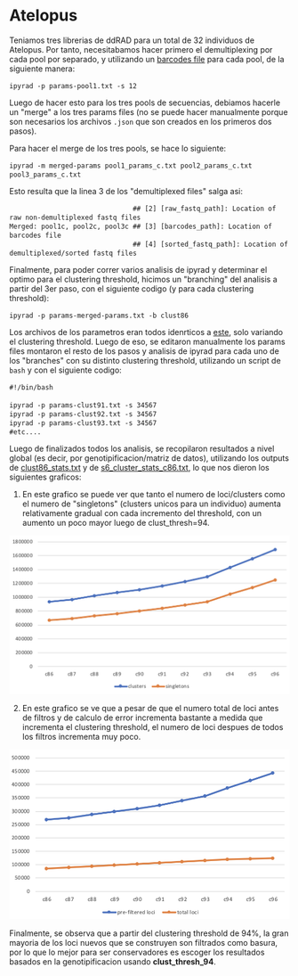 # Atelopus



Teniamos tres librerias de ddRAD para un total de 32 individuos de Atelopus. Por tanto, necesitabamos hacer primero el demultiplexing por cada pool por separado, y utilizando un [barcodes file](https://github.com/pesalerno/Atelopus/blob/master/atelopus_barcodes_pool1b.txt) para cada pool, de la siguiente manera: 

	ipyrad -p params-pool1.txt -s 12

Luego de hacer esto para los tres pools de secuencias, debiamos hacerle un "merge" a los tres params files (no se puede hacer manualmente porque son necesarios los archivos `.json` que son creados en los primeros dos pasos). 

Para hacer el merge de los tres pools, se hace lo siguiente: 

	ipyrad -m merged-params pool1_params_c.txt pool2_params_c.txt pool3_params_c.txt

Esto resulta que la linea 3 de los "demultiplexed files" salga asi: 

	                               ## [2] [raw_fastq_path]: Location of raw non-demultiplexed fastq files
	Merged: pool1c, pool2c, pool3c ## [3] [barcodes_path]: Location of barcodes file
                                   ## [4] [sorted_fastq_path]: Location of demultiplexed/sorted fastq files


Finalmente, para poder correr varios analisis de ipyrad y determinar el optimo para el clustering threshold, hicimos un "branching" del analisis a partir del 3er paso, con el siguiente codigo (y para cada clustering threshold):

	ipyrad -p params-merged-params.txt -b clust86

Los archivos de los parametros eran todos idenrticos a [este](https://github.com/pesalerno/Atelopus/blob/master/params-clust96.txt), solo variando el clustering threshold. Luego de eso, se editaron manualmente los params files montaron el resto de los pasos y analisis de ipyrad para cada uno de los "branches" con su distinto clustering threshold, utilizando un script de `bash` y con el siguiente codigo: 

	#!/bin/bash

	ipyrad -p params-clust91.txt -s 34567
	ipyrad -p params-clust92.txt -s 34567
	ipyrad -p params-clust93.txt -s 34567
	#etc....

Luego de finalizados todos los analisis, se recopilaron resultados a nivel global (es decir, por genotipificacion/matriz de datos), utilizando los outputs de [clust86_stats.txt](https://github.com/pesalerno/Atelopus/blob/master/clust86_stats.txt) y de [s6\_cluster\_stats\_c86.txt](https://github.com/pesalerno/Atelopus/blob/master/s6_cluster_stats_c86.txt), lo que nos dieron los siguientes graficos:

1. En este grafico se puede ver que tanto el numero de loci/clusters como el numero de "singletons" (clusters unicos para un individuo) aumenta relativamente gradual con cada incremento del threshold, con un aumento un poco mayor luego de clust_thresh=94. 

![](https://github.com/pesalerno/Atelopus/blob/master/ipyrad-results-2.png)

2. En este grafico se ve que a pesar de que el numero total de loci antes de filtros y de calculo de error incrementa bastante a medida que incrementa el clustering threshold, el numero de loci despues de todos los filtros incrementa muy poco. 

![](https://github.com/pesalerno/Atelopus/blob/master/ipyrad-results-1.png)

Finalmente, se observa que a partir del clustering threshold de 94%, la gran mayoria de los loci nuevos que se construyen son filtrados como basura, por lo que lo mejor para ser conservadores es escoger los resultados basados en la genotipificacion usando **clust\_thresh\_94**.